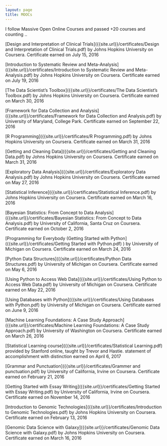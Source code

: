 ```yaml
---
layout: page
title: MOOCs
---
```


I follow Massive Open Online Courses and passed +20 courses and counting ..


[Design and Interpretation of Clinical Trials]({{site.url}}/certificates/Design and Interpretation of Clinical Trials.pdf) by Johns Hopkins University on
Coursera. Certificate earned on July 15, 2016

[Introduction to Systematic Review and Meta-Analysis]({{site.url}}/certificates/Introduction to Systematic Review and Meta-Analysis.pdf)  by Johns Hopkins
University on Coursera. Certificate earned on July 19, 2016

[The Data Scientist’s Toolbox]({{site.url}}/certificates/The Data Scientist’s Toolbox.pdf)  by Johns Hopkins University on Coursera.
Certificate earned on March 30, 2016

[Framework for Data Collection and Analysis]({{site.url}}/certificates/Framework for Data Collection and Analysis.pdf)  by University of Maryland,
College Park. Certificate earned on September 22, 2016

[R Programming]({{site.url}}/certificates/R Programming.pdf)  by Johns Hopkins University on Coursera. Certificate earned
on March 31, 2016

[Getting and Cleaning Data]({{site.url}}/certificates/Getting and Cleaning Data.pdf)  by Johns Hopkins University on Coursera.
Certificate earned on March 31, 2016

[Exploratory Data Analysis]({{site.url}}/certificates/Exploratory Data Analysis.pdf)  by Johns Hopkins University on Coursera.
Certificate earned on May 27, 2016

[Statistical Inference]({{site.url}}/certificates/Statistical Inference.pdf)  by Johns Hopkins University on Coursera. Certificate
earned on March 16, 2016

[Bayesian Statistics: From Concept to Data Analysis]({{site.url}}/certificates/Bayesian Statistics: From Concept to Data Analysis.pdf)  by University of California,
Santa Cruz on Coursera. Certificate earned on October 2, 2016

[Programming for Everybody (Getting Started with Python]({{site.url}}/certificates/Getting Started with Python.pdf) ) by University of
Michigan on Coursera. Certificate earned on March 24, 2016

[Python Data Structures]({{site.url}}/certificates/Python Data Structures.pdf)  by University of Michigan on Coursera. Certificate
earned on May 6, 2016

[Using Python to Access Web Data]({{site.url}}/certificates/Using Python to Access Web Data.pdf)  by University of Michigan on Coursera.
Certificate earned on May 22, 2016

[Using Databases with Python]({{site.url}}/certificates/Using Databases with Python.pdf)  by University of Michigan on Coursera.
Certificate earned on June 9, 2016

[Machine Learning Foundations: A Case Study Approach]({{site.url}}/certificates/Machine Learning Foundations: A Case Study Approach.pdf) by University of
Washington on Coursera. Certificate earned on March 26, 2016

[Statistical Learning course]({{site.url}}/certificates/Statistical Learning.pdf)  provided by Stanford online, taught by Trevor
and Hastie. statement of accomplishment with distinction earned on
April 6, 2017

[Grammar and Punctuation]({{site.url}}/certificates/Grammer and punctuation.pdf)  by University of California, Irvine on Coursera.
Certificate earned on February 21, 2016

[Getting Started with Essay Writing]({{site.url}}/certificates/Getting Started with Essay Writing.pdf)  by University of California, Irvine on
Coursera. Certificate earned on November 14, 2016

[Introduction to Genomic Technologies]({{site.url}}/certificates/Introduction to Genomic Technologies.pdf) by Johns Hopkins University on
Coursera. Certificate earned on February 13, 2016

[Genomic Data Science with Galaxy]({{site.url}}/certificates/Genomic Data Science with Galaxy.pdf) by Johns Hopkins University on Coursera.
Certificate earned on March 16, 2016




